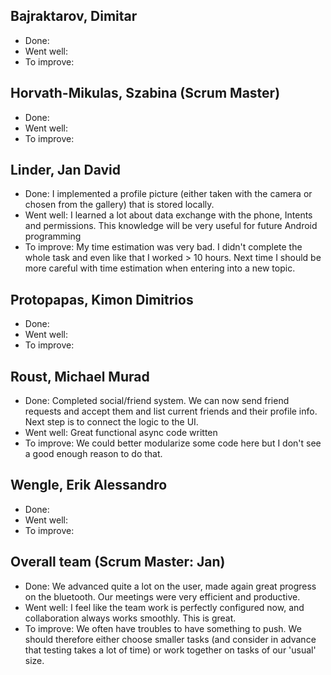 ## Bajraktarov, Dimitar
- Done:
- Went well:
- To improve:

## Horvath-Mikulas, Szabina (Scrum Master)
- Done:
- Went well:
- To improve:

## Linder, Jan David
- Done: I implemented a profile picture (either taken with the camera or chosen from the gallery) that is stored locally.
- Went well: I learned a lot about data exchange with the phone, Intents and permissions. This knowledge will be very useful for future Android programming
- To improve: My time estimation was very bad. I didn't complete the whole task and even like that I worked > 10 hours. Next time I should be more careful with time estimation when entering into a new topic.

## Protopapas, Kimon Dimitrios
- Done:
- Went well:
- To improve:

## Roust, Michael Murad
- Done: Completed social/friend system. We can now send friend requests and accept them and list current friends and their profile info. Next step is to connect the logic to the UI.
- Went well: Great functional async code written
- To improve: We could better modularize some code here but I don't see a good enough reason to do that.

## Wengle, Erik Alessandro
- Done:
- Went well:
- To improve:

## Overall team (Scrum Master: Jan)
- Done: We advanced quite a lot on the user, made again great progress on the bluetooth. Our meetings were very efficient and productive.
- Went well: I feel like the team work is perfectly configured now, and collaboration always works smoothly. This is great.
- To improve: We often have troubles to have something to push. We should therefore either choose smaller tasks (and consider in advance that testing takes a lot of time) or work together on tasks of our 'usual' size.
